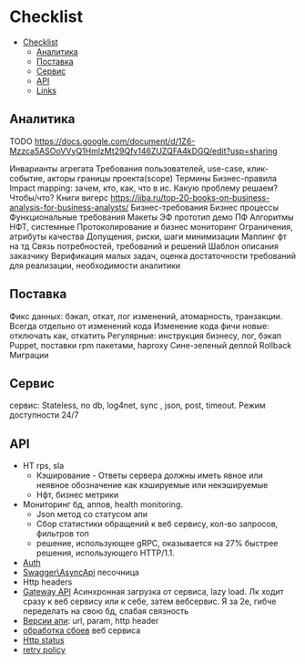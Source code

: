 # Checklist

- [Checklist](#checklist)
	- [Аналитика](#аналитика)
	- [Поставка](#поставка)
	- [Сервис](#сервис)
	- [API](#api)
	- [Links](#links)

## Аналитика

TODO https://docs.google.com/document/d/1Z6-Mzzca5ASOoVVyQ1HmlzMt29Qfv146ZUZQFA4kDGQ/edit?usp=sharing

Инварианты агрегата
Требования пользователей, use-case, клик-событие, акторы
границы проекта(scope)
Термины
Бизнес-правила
Impact mapping: зачем, кто, как, что в ис. Какую проблему решаем? Чтобы/что?
Книги вигерс https://iiba.ru/top-20-books-on-business-analysis-for-business-analysts/
Бизнес-требования
Бизнес процессы
Функциональные требования
Макеты ЭФ прототип демо
ПФ
Алгоритмы
НФТ, системные
Протоколирование и бизнес мониторинг
Ограничения, атрибуты качества
Допущения, риски, шаги минимизации
Маппинг фт на тд
Связь потребностей, требований и решений
Шаблон описания заказчику
Верификация малых задач, оценка достаточности требований для реализации, необходимости аналитики

## Поставка

Фикс данных: бэкап, откат, лог изменений, атомарность, транзакции. Всегда отдельно от изменений кода
Изменение кода фичи новые: отключать как, откатить
Регулярные: инструкция бизнесу, лог, бэкап
Puppet, поставки rpm пакетами, haproxy
Сине-зеленый деплой
Rollback
Миграции

## Сервис

сервис: Stateless, no db, log4net, sync , json, post, timeout.
Режим доступности 24/7

## API

- НТ rps, sla
  - Кэширование - Ответы сервера должны иметь явное или неявное обозначение как кэшируемые или некэшируемые
  - Нфт, бизнес метрики
- Мониторинг бд, аппов, health monitoring.
  - Json метод со статусом апи
  - Сбор статистики обращений к веб сервису, кол-во запросов, фильтров топ
  - решение, использующее gRPC, оказывается на 27% быстрее решения, использующего HTTP/1.1.
- [Auth](../arch/ability/security.md)
- [Swagger\AsyncApi](../api/api.md) песочница
- Http headers
- [Gateway API](../arch/pattern/pattern.integration.md)
Асинхронная загрузка от сервиса, lazy load. Лк ходит сразу к веб сервису или к себе, затем вебсервис. Я за 2е, гибче переделать на свою бд, слабая связность
- [Версии апи](../api/api.md): url, param, http header
- [обработка сбоев](../arch/pattern/pattern.failure.md) веб сервиса
- [Http status](../api/api-http-status.md)
- [retry policy](../arch/pattern/pattern.failure.md)
